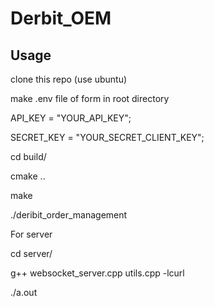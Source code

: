 # Derbit_OEM

## Usage

clone this repo (use ubuntu)

make  .env file of form in root directory

API_KEY = "YOUR_API_KEY";

SECRET_KEY = "YOUR_SECRET_CLIENT_KEY";

cd build/

cmake ..

make 

./deribit_order_management


For server

cd server/

g++ websocket_server.cpp utils.cpp -lcurl

./a.out
